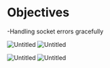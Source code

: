 
# Objectives
 -Handling socket errors gracefully

![Untitled](https://user-images.githubusercontent.com/47218652/60993650-7ccd1800-a314-11e9-8cad-4a79f8533580.png)
![Untitled](https://user-images.githubusercontent.com/47218652/60993705-9a9a7d00-a314-11e9-8f99-e7808ce1d7df.png)

![Untitled](https://user-images.githubusercontent.com/47218652/60993777-bdc52c80-a314-11e9-9c38-55c6648f4d43.png)
![Untitled](https://user-images.githubusercontent.com/47218652/60993823-d46b8380-a314-11e9-9f04-f6fc181af0d1.png)
